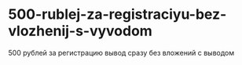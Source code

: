 # 500-rublej-za-registraciyu-bez-vlozhenij-s-vyvodom
500 рублей за регистрацию вывод сразу без вложений с выводом
